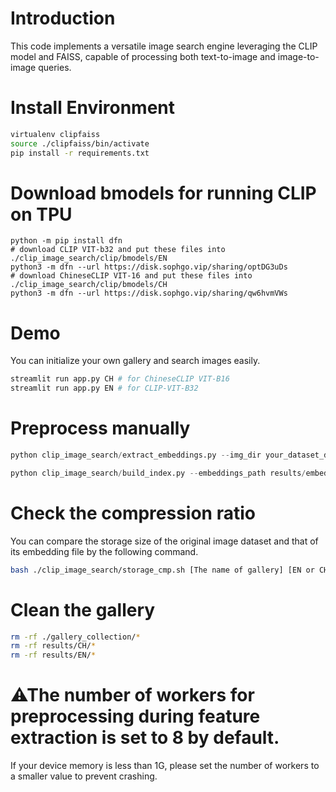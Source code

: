 # Introduction

This code implements a versatile image search engine leveraging the CLIP model and FAISS, capable of processing both text-to-image and image-to-image queries.

# Install Environment
```sh
virtualenv clipfaiss
source ./clipfaiss/bin/activate
pip install -r requirements.txt
```

# Download bmodels for running CLIP on TPU
```
python -m pip install dfn
# download CLIP VIT-b32 and put these files into ./clip_image_search/clip/bmodels/EN
python3 -m dfn --url https://disk.sophgo.vip/sharing/optDG3uDs
# download ChineseCLIP VIT-16 and put these files into ./clip_image_search/clip/bmodels/CH
python3 -m dfn --url https://disk.sophgo.vip/sharing/qw6hvmVWs
```


# Demo
You can initialize your own gallery and search images easily.
```sh
streamlit run app.py CH # for ChineseCLIP VIT-B16
streamlit run app.py EN # for CLIP-VIT-B32 
```


# Preprocess manually
```python
python clip_image_search/extract_embeddings.py --img_dir your_dataset_dir --save_path results/embeddings.pkl

python clip_image_search/build_index.py --embeddings_path results/embeddings.pkl --save_path results/index.faiss
```


# Check the compression ratio
You can compare the storage size of the original image dataset and that of its embedding file by the following command.
```sh
bash ./clip_image_search/storage_cmp.sh [The name of gallery] [EN or CH]
```
# Clean the gallery
```sh
rm -rf ./gallery_collection/*
rm -rf results/CH/*
rm -rf results/EN/*
```
# ⚠The number of workers for preprocessing during feature extraction is set to 8 by default.
If your device memory is less than 1G, please set the number of workers to a smaller value to prevent crashing.
